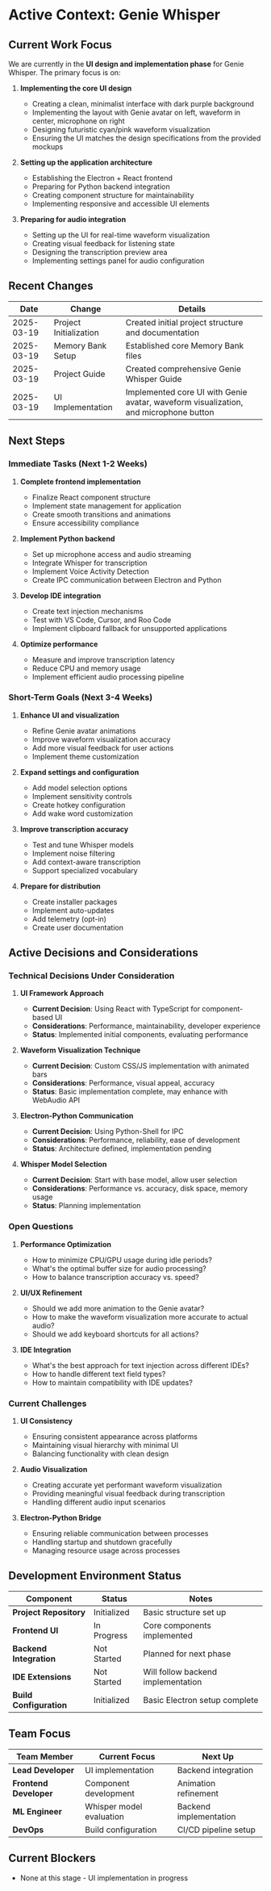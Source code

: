 # Active Context: Genie Whisper

## Current Work Focus

We are currently in the **UI design and implementation phase** for Genie Whisper. The primary focus is on:

1. **Implementing the core UI design**
   - Creating a clean, minimalist interface with dark purple background
   - Implementing the layout with Genie avatar on left, waveform in center, microphone on right
   - Designing futuristic cyan/pink waveform visualization
   - Ensuring the UI matches the design specifications from the provided mockups

2. **Setting up the application architecture**
   - Establishing the Electron + React frontend
   - Preparing for Python backend integration
   - Creating component structure for maintainability
   - Implementing responsive and accessible UI elements

3. **Preparing for audio integration**
   - Setting up the UI for real-time waveform visualization
   - Creating visual feedback for listening state
   - Designing the transcription preview area
   - Implementing settings panel for audio configuration

## Recent Changes

| Date | Change | Details |
|------|--------|---------|
| 2025-03-19 | Project Initialization | Created initial project structure and documentation |
| 2025-03-19 | Memory Bank Setup | Established core Memory Bank files |
| 2025-03-19 | Project Guide | Created comprehensive Genie Whisper Guide |
| 2025-03-19 | UI Implementation | Implemented core UI with Genie avatar, waveform visualization, and microphone button |

## Next Steps

### Immediate Tasks (Next 1-2 Weeks)

1. **Complete frontend implementation**
   - Finalize React component structure
   - Implement state management for application
   - Create smooth transitions and animations
   - Ensure accessibility compliance

2. **Implement Python backend**
   - Set up microphone access and audio streaming
   - Integrate Whisper for transcription
   - Implement Voice Activity Detection
   - Create IPC communication between Electron and Python

3. **Develop IDE integration**
   - Create text injection mechanisms
   - Test with VS Code, Cursor, and Roo Code
   - Implement clipboard fallback for unsupported applications

4. **Optimize performance**
   - Measure and improve transcription latency
   - Reduce CPU and memory usage
   - Implement efficient audio processing pipeline

### Short-Term Goals (Next 3-4 Weeks)

1. **Enhance UI and visualization**
   - Refine Genie avatar animations
   - Improve waveform visualization accuracy
   - Add more visual feedback for user actions
   - Implement theme customization

2. **Expand settings and configuration**
   - Add model selection options
   - Implement sensitivity controls
   - Create hotkey configuration
   - Add wake word customization

3. **Improve transcription accuracy**
   - Test and tune Whisper models
   - Implement noise filtering
   - Add context-aware transcription
   - Support specialized vocabulary

4. **Prepare for distribution**
   - Create installer packages
   - Implement auto-updates
   - Add telemetry (opt-in)
   - Create user documentation

## Active Decisions and Considerations

### Technical Decisions Under Consideration

1. **UI Framework Approach**
   - **Current Decision**: Using React with TypeScript for component-based UI
   - **Considerations**: Performance, maintainability, developer experience
   - **Status**: Implemented initial components, evaluating performance

2. **Waveform Visualization Technique**
   - **Current Decision**: Custom CSS/JS implementation with animated bars
   - **Considerations**: Performance, visual appeal, accuracy
   - **Status**: Basic implementation complete, may enhance with WebAudio API

3. **Electron-Python Communication**
   - **Current Decision**: Using Python-Shell for IPC
   - **Considerations**: Performance, reliability, ease of development
   - **Status**: Architecture defined, implementation pending

4. **Whisper Model Selection**
   - **Current Decision**: Start with base model, allow user selection
   - **Considerations**: Performance vs. accuracy, disk space, memory usage
   - **Status**: Planning implementation

### Open Questions

1. **Performance Optimization**
   - How to minimize CPU/GPU usage during idle periods?
   - What's the optimal buffer size for audio processing?
   - How to balance transcription accuracy vs. speed?

2. **UI/UX Refinement**
   - Should we add more animation to the Genie avatar?
   - How to make the waveform visualization more accurate to actual audio?
   - Should we add keyboard shortcuts for all actions?

3. **IDE Integration**
   - What's the best approach for text injection across different IDEs?
   - How to handle different text field types?
   - How to maintain compatibility with IDE updates?

### Current Challenges

1. **UI Consistency**
   - Ensuring consistent appearance across platforms
   - Maintaining visual hierarchy with minimal UI
   - Balancing functionality with clean design

2. **Audio Visualization**
   - Creating accurate yet performant waveform visualization
   - Providing meaningful visual feedback during transcription
   - Handling different audio input scenarios

3. **Electron-Python Bridge**
   - Ensuring reliable communication between processes
   - Handling startup and shutdown gracefully
   - Managing resource usage across processes

## Development Environment Status

| Component | Status | Notes |
|-----------|--------|-------|
| **Project Repository** | Initialized | Basic structure set up |
| **Frontend UI** | In Progress | Core components implemented |
| **Backend Integration** | Not Started | Planned for next phase |
| **IDE Extensions** | Not Started | Will follow backend implementation |
| **Build Configuration** | Initialized | Basic Electron setup complete |

## Team Focus

| Team Member | Current Focus | Next Up |
|-------------|--------------|---------|
| **Lead Developer** | UI implementation | Backend integration |
| **Frontend Developer** | Component development | Animation refinement |
| **ML Engineer** | Whisper model evaluation | Backend implementation |
| **DevOps** | Build configuration | CI/CD pipeline setup |

## Current Blockers

- None at this stage - UI implementation in progress